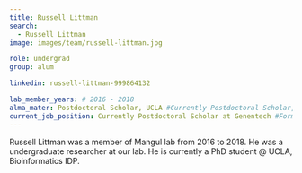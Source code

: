 ```yaml
---
title: Russell Littman
search:
  - Russell Littman
image: images/team/russell-littman.jpg

role: undergrad
group: alum

linkedin: russell-littman-999864132

lab_member_years: # 2016 - 2018
alma_mater: Postdoctoral Scholar, UCLA #Currently Postdoctoral Scholar, UCLA 🎓 <br> <br> Postdoctoral Scholar at Genentech 
current_job_position: Currently Postdoctoral Scholar at Genentech #Former Undergraduate Researcher, May 2017 - June 2018 at Mangul Lab
---
```


Russell Littman was a member of Mangul lab from 2016 to 2018. He was a undergraduate researcher at our lab. He is currently a PhD student @ UCLA, Bioinformatics IDP.
